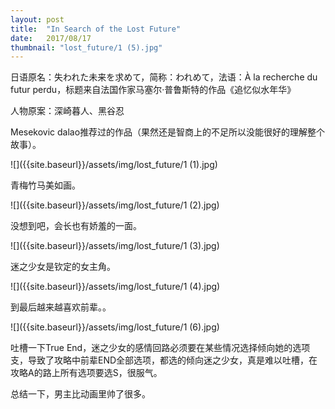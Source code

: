 ```yaml
---
layout: post
title:  "In Search of the Lost Future"
date:   2017/08/17
thumbnail: "lost_future/1 (5).jpg"
---
```


日语原名：失われた未来を求めて，简称：われめて，法语：À la recherche du futur perdu，标题来自法国作家马塞尔·普鲁斯特的作品《追忆似水年华》

人物原案：深崎暮人、黑谷忍

Mesekovic dalao推荐过的作品（果然还是智商上的不足所以没能很好的理解整个故事）。

![]({{site.baseurl}}/assets/img/lost_future/1 (1).jpg)

青梅竹马美如画。

![]({{site.baseurl}}/assets/img/lost_future/1 (2).jpg)

没想到吧，会长也有娇羞的一面。

![]({{site.baseurl}}/assets/img/lost_future/1 (3).jpg)

迷之少女是钦定的女主角。

![]({{site.baseurl}}/assets/img/lost_future/1 (4).jpg)

到最后越来越喜欢前辈。。

![]({{site.baseurl}}/assets/img/lost_future/1 (6).jpg)

吐槽一下True End，迷之少女的感情回路必须要在某些情况选择倾向她的选项支，导致了攻略中前辈END全部选项，都选的倾向迷之少女，真是难以吐槽，在攻略A的路上所有选项要选S，很服气。

总结一下，男主比动画里帅了很多。